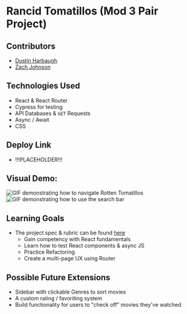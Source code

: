 # Rancid Tomatillos (Mod 3 Pair Project)

## Contributors
* [Dustin Harbaugh](https://github.com/Thee-Dust)
* [Zach Johnson](https://github.com/zachjjohns)

## Technologies Used
* React & React Router
* Cypress for testing
* API Databases & `GET` Requests
* Async / Await
* CSS

## Deploy Link
* !!!PLACEHOLDER!!!

## Visual Demo:
![GIF demonstrating how to navigate Rotten Tomatillos]()
![GIF demonstrating how to use the search bar]()

## Learning Goals
* The project spec & rubric can be found [here](https://frontend.turing.edu/projects/module-3/rancid-tomatillos-v3.html)
  * Gain competency with React fundamentals
  * Learn how to test React components & async JS
  * Practice Refactoring
  * Create a multi-page UX using Router

## Possible Future Extensions
* Sidebar with clickable Genres to sort movies
* A custom rating / favoriting system
* Build functionality for users to "check off" movies they've watched
